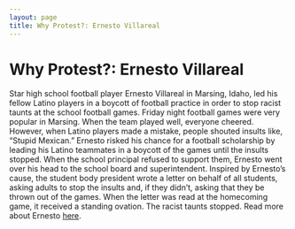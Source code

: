 ```yaml
---
layout: page
title: Why Protest?: Ernesto Villareal
---
```


Why Protest?: Ernesto Villareal
=================

Star high school football player Ernesto Villareal in Marsing, Idaho, led his fellow Latino players in a boycott of football practice in order to stop racist taunts at the school football games. 
Friday night football games were very popular in Marsing. When the team played well, everyone cheered. However, when Latino players made a mistake, people shouted insults like, “Stupid Mexican.” Ernesto risked his chance for a football scholarship by leading his Latino teammates in a boycott of the games until the insults stopped. When the school principal refused to support them, Ernesto went over his head to the school board and superintendent. Inspired by Ernesto’s cause, the student body president wrote a letter on behalf of all students, asking adults to stop the insults and, if they didn’t, asking that they be thrown out of the games. When the letter was read at the homecoming game, it received a standing ovation. The racist taunts stopped. Read more about Ernesto [here](http://giraffeheroes.org/storybank-of-real-heroes?sobi2Task=sobi2Details&catid=0&sobi2Id=1085). 

